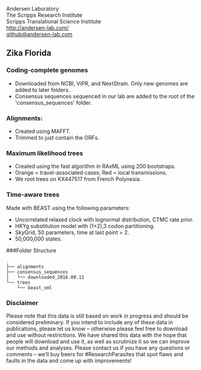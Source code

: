 Andersen Laboratory  
The Scripps Research Institute  
Scripps Translational Science Institute  
http://andersen-lab.com/  
github@andersen-lab.com  

## Zika Florida

### Coding-complete genomes
* Downloaded from NCBI, ViPR, and NextStrain. Only new genomes are added to later folders.
* Consensus sequences sequenced in our lab are added to the root of the 'consensus_sequences' folder.

### Alignments:
* Created using MAFFT.
* Trimmed to just contain the ORFs.

### Maximum likelihood trees
* Created using the fast algorithm in RAxML using 200 bootstraps.
* Orange = travel-associated cases; Red = local transmissions.
* We root trees on KX447517 from French Polynesia.

### Time-aware trees 
Made with BEAST using the following parameters:
* Uncorrelated relaxed clock with lognormal distribution, CTMC rate prior.
* HKYg substitution model with (1+2),3 codon partitioning.
* SkyGrid, 50 parameters, time at last point = 2.
* 50,000,000 states.

###Folder Structure

```
.  
├── alignments  
├── consensus_sequences  
│   └── downloaded_2016.09.11  
└── trees  
    └── beast_xml  
```

### Disclaimer 
Please note that this data is still based on work in progress and should be considered preliminary. If you intend to include any of these data in publications, please let us know – otherwise please feel free to download and use without restrictions. We have shared this data with the hope that people will download and use it, as well as scrutinize it so we can improve our methods and analyses. Please contact us if you have any questions or comments – we’ll buy beers for #ResearchParasites that spot flaws and faults in the data and come up with improvements!